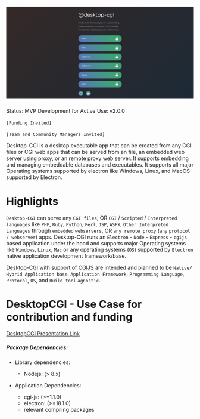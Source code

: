 ![Desktop CGI](https://github.com/desktop-cgi/desktop-cgi/blob/master/dev_support/assets/desktop-cgi.jpeg)

Status: MVP Development for Active Use: v2.0.0

`[Funding Invited]`

`[Team and Community Managers Invited]`

Desktop-CGI is a desktop executable app that can be created from any CGI files or CGI web apps that can be served from an file, an embedded web server using proxy, or an remote proxy web server. It supports embedding and managing embeddable databases and executables. It supports all major Operating systems supported by electron like Windows, Linux, and MacOS supported by Electron.


# Highlights


`Desktop-CGI` can serve any `CGI files`, OR `CGI` / `Scripted` / `Interpreted languages` like `PHP`, `Ruby`, `Python`, `Perl`, `JSP`, `ASPX`, `Other Interpreted Languages` through `embedded` `webservers`, OR `any remote proxy` (`any` `protocol / webserver`) apps. Desktop-CGI runs an `Electron` - `Node` - `Express` - `cgijs` based application under the hood and supports major Operating systems like `Windows`, `Linux`, `Mac` or any operating systems (`OS`) supported by `Electron` native application development framework/base.

[Desktop-CGI](https://github.com/desktop-cgi/desktop-cgi) with support of [CGIJS](https://github.com/cgi-js/cgi-js) are intended and planned to be `Native/ Hybrid Application base`, `Application Framework`, `Programming Language`, `Protocol`, `OS`, and `Build tool` `agnostic`.


# DesktopCGI - Use Case for contribution and funding

[DesktopCGI Presentation Link](https://www.slideshare.net/Ganesh745959/desktopcgi-252630937)

##### Package Dependencies:

* Library dependencies:
    - Nodejs: (> 8.x)

* Application Dependencies:
    - cgi-js: (>=1.1.0)
    - electron: (>=18.1.0)
    - relevant compiling packages
